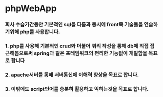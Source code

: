 # phpWebApp
### 회사 수습기간동안 기본적인 sql을 다룸과 동시에 front쪽 기술들을 연습하기위해 php를 사용합니다.
### 1. php를 사용해 기본적인 crud와 더불어 쿼리 작성을 통해 db에 직접 접근해봄으로써 spring과 같은 프레임워크의 편리한 기능없이 개발함을 목표로 합니다
### 2. apache서버를 통해 서버통신에 이해력 향상을 목표로 합니다.
### 3. 이밖에도 script언어를 충분히 활용하고 익히는것을 목표로 합니다. 
